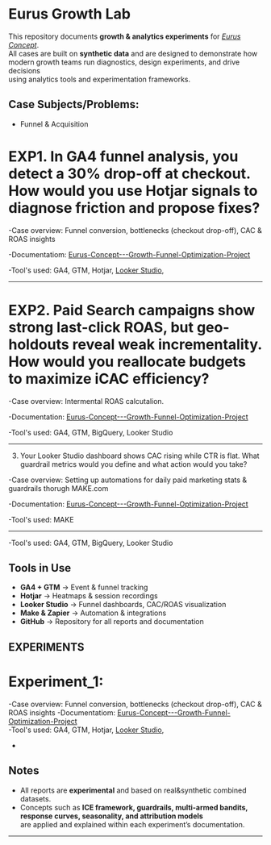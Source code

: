 # Eurus Growth Lab

This repository documents **growth & analytics experiments** for *[Eurus Concept](https://eurusconcept.com/)*.  
All cases are built on **synthetic data** and are designed to demonstrate how  
modern growth teams run diagnostics, design experiments, and drive decisions  
using analytics tools and experimentation frameworks.  

## Case Subjects/Problems:

- Funnel & Acquisition

# EXP1. In GA4 funnel analysis, you detect a 30% drop-off at checkout. How would you use Hotjar signals to diagnose friction and propose fixes?

-Case overview: Funnel conversion, bottlenecks (checkout drop-off), CAC & ROAS insights

-Documentatiom: [Eurus-Concept---Growth-Funnel-Optimization-Project](EXP1/)  

-Tool's used: GA4, GTM, Hotjar, [Looker Studio](https://lookerstudio.google.com/reporting/da2d8565-3fbd-4b12-8324-87f5cf138ba4), 

----------

# EXP2. Paid Search campaigns show strong last-click ROAS, but geo-holdouts reveal weak incrementality. How would you reallocate budgets to maximize iCAC efficiency?

-Case overview: Intermental ROAS calcutalion. 

-Documentation: [Eurus-Concept---Growth-Funnel-Optimization-Project](EXP2/)  

-Tool's used: GA4, GTM, BigQuery, Looker Studio

----------

3. Your Looker Studio dashboard shows CAC rising while CTR is flat. What guardrail metrics would you define and what action would you take?
   
-Case overview: Setting up automations for daily paid marketing stats & guardrails thorugh MAKE.com

-Documentation: [Eurus-Concept---Growth-Funnel-Optimization-Project](EXP3/)  

-Tool's used: MAKE

----------

-Tool's used: GA4, GTM, BigQuery, Looker Studio

## Tools in Use
- **GA4 + GTM** → Event & funnel tracking  
- **Hotjar** → Heatmaps & session recordings  
- **Looker Studio** → Funnel dashboards, CAC/ROAS visualization  
- **Make & Zapier** → Automation & integrations  
- **GitHub** → Repository for all reports and documentation
  

## EXPERIMENTS

# Experiment_1:
-Case overview: Funnel conversion, bottlenecks (checkout drop-off), CAC & ROAS insights
-Documentatiom: [Eurus-Concept---Growth-Funnel-Optimization-Project](EXP1/)  
-Tool's used: GA4, GTM, Hotjar, [Looker Studio](https://lookerstudio.google.com/reporting/da2d8565-3fbd-4b12-8324-87f5cf138ba4), 

- 

## Notes
- All reports are **experimental** and based on real&synthetic combined datasets.  
- Concepts such as **ICE framework, guardrails, multi-armed bandits, response curves, seasonality, and attribution models**  
are applied and explained within each experiment’s documentation.  

---
